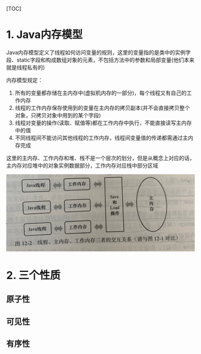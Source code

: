 [TOC]

# 1. Java内存模型
Java内存模型定义了线程如何访问变量的规则，这里的变量指的是类中的实例字段、static字段和构成数组对象的元素，不包括方法中的参数和局部变量(他们本来就是线程私有的)

内存模型规定：
1. 所有的变量都存储在主内存中(虚拟机内存的一部分)，每个线程又有自己的工作内存
2. 线程的工作内存保存使用到的变量在主内存的拷贝副本(并不会直接拷贝整个对象，只拷贝对象中用到的某个字段)
3. 线程对变量的操作(读取、赋值等)都在工作内存中执行，不能直接读写主内存中的值
3. 不同线程间不能访问其他线程的工作内存，线程间变量值的传递都需通过主内存完成

这里的主内存、工作内存和堆、栈不是一个层次的划分，但是从概念上对应的话，主内存对应堆中的对象实例数据部分，工作内存对应栈中部分区域

![主内存和工作内存](./pic/Java内存模型_主内存和工作内存.jpeg)

# 2. 三个性质
## 原子性


## 可见性


## 有序性